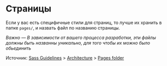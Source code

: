 # Страницы

Если у вас есть специфичные стили для страниц, то лучше их хранить в папке `pages/`, и назвать файл по названию страницы. 

*Важно — В зависимости от вашего процесса разработки, эти файлы должны быть названны уникально, для того чтобы их можно было обьединить*


Источник: [Sass Guidelines](http://sass-guidelin.es/) > [Architecture](http://sass-guidelin.es/#architecture) > [Pages folder](http://sass-guidelin.es/#pages-folder)
